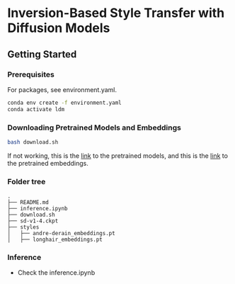 # Inversion-Based Style Transfer with Diffusion Models

## Getting Started

### Prerequisites

For packages, see environment.yaml.

  ```sh
  conda env create -f environment.yaml
  conda activate ldm
  ```

### Downloading Pretrained Models and Embeddings

  ```sh
  bash download.sh
  ```
If not working, this is the [link](https://huggingface.co/CompVis/stable-diffusion-v-1-4-original/resolve/main/sd-v1-4.ckpt) to the pretrained models, and this is the [link](https://drive.google.com/drive/folders/1vte8eIp1QG9sQ4iKVeuQnB-RqmqMxVoD) to the pretrained embeddings.

### Folder tree
```
.
├── README.md
├── inference.ipynb
├── download.sh
├── sd-v1-4.ckpt
├── styles
│   ├── andre-derain_embeddings.pt
│   ├── longhair_embeddings.pt

```
### Inference
* Check the inference.ipynb
